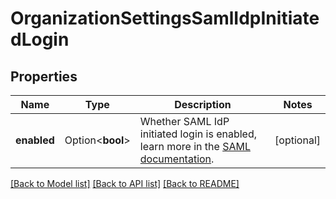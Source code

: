 # OrganizationSettingsSamlIdpInitiatedLogin

## Properties

Name | Type | Description | Notes
------------ | ------------- | ------------- | -------------
**enabled** | Option<**bool**> | Whether SAML IdP initiated login is enabled, learn more in the [SAML documentation](https://docs.datadoghq.com/account_management/saml/#idp-initiated-login). | [optional]

[[Back to Model list]](../README.md#documentation-for-models) [[Back to API list]](../README.md#documentation-for-api-endpoints) [[Back to README]](../README.md)


